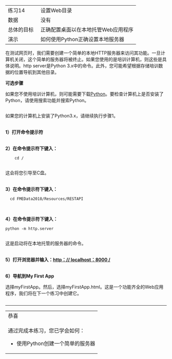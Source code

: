   <div id="readme" class="readme blob instapaper_body">
    <article class="markdown-body entry-content" itemprop="text"><table>
<tbody><tr>
<td width="25%">
<i></i><font style="vertical-align: inherit;"><font style="vertical-align: inherit;">
练习14
</font></font></td>
<td><font style="vertical-align: inherit;"><font style="vertical-align: inherit;">
 设置Web目录 
</font></font></td>
</tr>
<tr>
<td><font style="vertical-align: inherit;"><font style="vertical-align: inherit;">数据</font></font></td>
<td><font style="vertical-align: inherit;"><font style="vertical-align: inherit;">没有</font></font></td>
</tr>
<tr>
<td><font style="vertical-align: inherit;"><font style="vertical-align: inherit;">总体的目标</font></font></td>
<td><font style="vertical-align: inherit;"><font style="vertical-align: inherit;"> 正确配置桌面以在本地托管Web应用程序 </font></font></td>
</tr>
<tr>
<td><font style="vertical-align: inherit;"><font style="vertical-align: inherit;">演示</font></font></td>
<td><font style="vertical-align: inherit;"><font style="vertical-align: inherit;">如何使用Python正确设置本地服务器 </font></font></td>
</tr>
</tbody></table>
<p><font style="vertical-align: inherit;"><font style="vertical-align: inherit;">在测试网页时，我们需要创建一个简单的本地HTTP服务器来访问其功能。</font><font style="vertical-align: inherit;">一旦计算机关闭，这个简单的服务器将被终止。</font><font style="vertical-align: inherit;">如果您使用的是培训计算机，则这些是具体说明。</font><font style="vertical-align: inherit;">http server是Python 3.x中的命令。</font><font style="vertical-align: inherit;">此外，您可能希望根据存储培训数据的位置导航到其他目录。</font></font></p>
<p><strong><font style="vertical-align: inherit;"><font style="vertical-align: inherit;">可选步骤</font></font></strong></p>
<p><font style="vertical-align: inherit;"><font style="vertical-align: inherit;">如果您不使用培训计算机，则可能需要下载</font></font><a href="https://www.python.org/" rel="nofollow"><font style="vertical-align: inherit;"><font style="vertical-align: inherit;">Python</font></font></a><font style="vertical-align: inherit;"><font style="vertical-align: inherit;">。</font><font style="vertical-align: inherit;">要检查计算机上是否安装了Python，请使用搜索功能并搜索Python。</font></font></p>
<p><a target="_blank" rel="noopener noreferrer" href="https://github.com/domix2000/FMETraining-1/blob/Server-REST-API-2018/FMESERVER_RESTAPI8Session2/Images/8.3.0.Python.png"><img src="./FMETraining-1_8.3.Exercise.SettingUp_files/8.3.0.Python.png" alt="" style="max-width:100%;"></a></p>
<p><font style="vertical-align: inherit;"><font style="vertical-align: inherit;">如果您的计算机上安装了Python3.x，请继续执行步骤1。</font></font></p>
<p><br><strong><font style="vertical-align: inherit;"><font style="vertical-align: inherit;">1）打开命令提示符</font></font></strong></p>
<p><br><strong><font style="vertical-align: inherit;"><font style="vertical-align: inherit;">2）在命令提示符下键入：</font></font></strong></p>
<pre><code>    cd /
</code></pre>
<p><a target="_blank" rel="noopener noreferrer" href="https://github.com/domix2000/FMETraining-1/blob/Server-REST-API-2018/FMESERVER_RESTAPI8Session2/Images/8.3.1.cd.png"><img src="./FMETraining-1_8.3.Exercise.SettingUp_files/8.3.1.cd.png" alt="" style="max-width:100%;"></a></p>
<p><font style="vertical-align: inherit;"><font style="vertical-align: inherit;">这会将您引导至C盘。</font></font></p>
<p><br><strong><font style="vertical-align: inherit;"><font style="vertical-align: inherit;">3）在命令提示符下键入：</font></font></strong></p>
<pre><code>  cd FMEData2018/Resources/RESTAPI
</code></pre>
<p><a target="_blank" rel="noopener noreferrer" href="https://github.com/domix2000/FMETraining-1/blob/Server-REST-API-2018/FMESERVER_RESTAPI8Session2/Images/8.3.2.resource.png"><img src="./FMETraining-1_8.3.Exercise.SettingUp_files/8.3.2.resource.png" alt="" style="max-width:100%;"></a></p>
<p><br><strong><font style="vertical-align: inherit;"><font style="vertical-align: inherit;">4）在命令提示符下键入：</font></font></strong></p>
<pre><code>python -m http.server
</code></pre>
<p><a target="_blank" rel="noopener noreferrer" href="https://github.com/domix2000/FMETraining-1/blob/Server-REST-API-2018/FMESERVER_RESTAPI8Session2/Images/8.3.3.server.png"><img src="./FMETraining-1_8.3.Exercise.SettingUp_files/8.3.3.server.png" alt="" style="max-width:100%;"></a></p>
<p><font style="vertical-align: inherit;"><font style="vertical-align: inherit;">这是启动将在本地托管的服务器的命令。</font></font></p>
<p><br><strong><font style="vertical-align: inherit;"><font style="vertical-align: inherit;">5）打开浏览器并输入：</font></font><a href="http://localhost:8000/" rel="nofollow"><font style="vertical-align: inherit;"><font style="vertical-align: inherit;">http：// localhost：8000 /</font></font></a></strong>
<a target="_blank" rel="noopener noreferrer" href="https://github.com/domix2000/FMETraining-1/blob/Server-REST-API-2018/FMESERVER_RESTAPI8Session2/Images/8.3.4.Directory.png"><img src="./FMETraining-1_8.3.Exercise.SettingUp_files/8.3.4.Directory.png" alt="" style="max-width:100%;"></a></p>
<p><br><strong><font style="vertical-align: inherit;"><font style="vertical-align: inherit;">6）导航到My First App</font></font></strong></p>
<p><font style="vertical-align: inherit;"><font style="vertical-align: inherit;">选择myFirstApp。</font><font style="vertical-align: inherit;">然后，选择myFirstApp.html。</font><font style="vertical-align: inherit;">这是一个功能齐全的Web应用程序，我们将在下一个练习中创建它。</font></font></p>
<p><a target="_blank" rel="noopener noreferrer" href="https://github.com/domix2000/FMETraining-1/blob/Server-REST-API-2018/FMESERVER_RESTAPI8Session2/Images/8.3.5.myFirstApp.png"><img src="./FMETraining-1_8.3.Exercise.SettingUp_files/8.3.5.myFirstApp.png" alt="" style="max-width:100%;"></a></p>
<hr>

<table>
<tbody><tr>
<td>
<i></i><font style="vertical-align: inherit;"><font style="vertical-align: inherit;">
恭喜
</font></font></td>
</tr>
<tr>
<td><font style="vertical-align: inherit;"><font style="vertical-align: inherit;">

通过完成本练习，您已学会如何：
</font></font><br>
<ul><li><font style="vertical-align: inherit;"><font style="vertical-align: inherit;">使用Python创建一个简单的服务器</font></font></li>
</ul>

</td>
</tr>
</tbody></table>
</article>
  </div>
